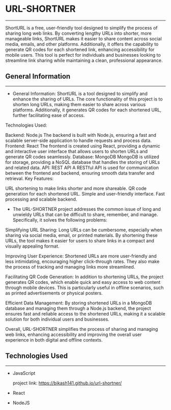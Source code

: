 <h1>URL-SHORTNER</h1>
<hr><p>ShortURL is a free, user-friendly tool designed to simplify the process of sharing long web links. By converting lengthy URLs into shorter, more manageable links, ShortURL makes it easier to share content across social media, emails, and other platforms. Additionally, it offers the capability to generate QR codes for each shortened link, enhancing accessibility for mobile users. This tool is perfect for individuals and businesses looking to streamline link sharing while maintaining a clean, professional appearance.</p><h2>General Information</h2>
<hr><ul>
<li>General Information: ShortURL is a tool designed to simplify and enhance the sharing of URLs. The core functionality of this project is to shorten long URLs, making them easier to share across various platforms. Additionally, it generates QR codes for each shortened URL, further facilitating ease of access.</li>
</ul>
<p>Technologies Used:</p>
<p>Backend: Node.js
The backend is built with Node.js, ensuring a fast and scalable server-side application to handle requests and process data.
Frontend: React
The frontend is created using React, providing a dynamic and interactive user interface that allows users to shorten URLs and generate QR codes seamlessly.
Database: MongoDB
MongoDB is utilized for storage, providing a NoSQL database that handles the storing of URLs and related data.
API: REST API
A RESTful API is used for communication between the frontend and backend, ensuring smooth data transfer and retrieval.
Key Features:</p>
<p>URL shortening to make links shorter and more shareable.
QR code generation for each shortened URL.
Simple and user-friendly interface.
Fast processing and scalable backend.</p><ul>
<li>The URL-SHORTNER project addresses the common issue of long and unwieldy URLs that can be difficult to share, remember, and manage. Specifically, it solves the following problems:</li>
</ul>
<p>Simplifying URL Sharing:
Long URLs can be cumbersome, especially when sharing via social media, email, or printed materials. By shortening these URLs, the tool makes it easier for users to share links in a compact and visually appealing format.</p>
<p>Improving User Experience:
Shortened URLs are more user-friendly and less intimidating, encouraging higher click-through rates. They also make the process of tracking and managing links more streamlined.</p>
<p>Facilitating QR Code Generation:
In addition to shortening URLs, the project generates QR codes, which enable quick and easy access to web content through mobile devices. This is particularly useful in offline scenarios, such as printed advertisements or physical posters.</p>
<p>Efficient Data Management:
By storing shortened URLs in a MongoDB database and managing them through a Node.js backend, the project ensures fast and reliable access to the shortened URLs, making it a scalable solution for both individual users and businesses.</p>
<p>Overall, URL-SHORTNER simplifies the process of sharing and managing web links, enhancing accessibility and improving the overall user experience in both digital and offline contexts.</p><h2>Technologies Used</h2>
<hr><ul>
<li>JavaScript</li>
</ul><ul>

  project link:  https://bikash141.github.io/url-shortner/
<li>React</li>
</ul><ul>
<li>NodeJS</li>
</ul>
